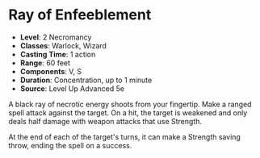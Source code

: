 # Ray of Enfeeblement

- **Level**: 2 Necromancy
- **Classes**: Warlock, Wizard
- **Casting Time**: 1 action
- **Range**: 60 feet
- **Components**: V, S
- **Duration**: Concentration, up to 1 minute
- **Source**: Level Up Advanced 5e

A black ray of necrotic energy shoots from your fingertip. Make a ranged spell attack against the target. On a hit, the target is weakened and only deals half damage with weapon attacks that use Strength.

At the end of each of the target's turns, it can make a Strength saving throw, ending the spell on a success.

